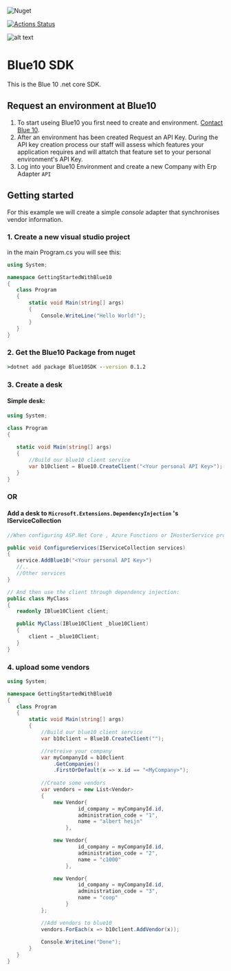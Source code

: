 ![Nuget](https://img.shields.io/nuget/v/blue10sdk?label=Nuget&logo=nuget)

[![Actions Status](https://github.com/b10-ydinkov/Blue10SDK/workflows/Build/badge.svg)](https://github.com/b10-ydinkov/Blue10SDK/actions)

![alt text](https://login.blue10.com/Content/images/Blue10-Logo-RGB-156.png "Logo Title Text 1")
# Blue10 SDK

This is the Blue 10 .net core SDK.


## Request an environment at Blue10

1. To start useing Blue10 you first need to create and environment.
[Contact Blue 10](https://www.blue10.com/contact/).
1. After an environment has been created Request an API Key.
During the API key creation process our staff will assess which features your application requires and will attatch that feature set to your personal environment's API Key.
1. Log into your Blue10 Environment and create a new Company with Erp Adapter `API`

## Getting started

For this example we will create a simple _console_ adapter that synchronises vendor information.

### 1. Create a new  visual studio project


in the main Program.cs you will see this:
 ```cs
using System;

namespace GettingStartedWithBlue10
{
    class Program
    {
        static void Main(string[] args)
        {
            Console.WriteLine("Hello World!");
        }
    }
}
 ```

### 2. Get the Blue10 Package from nuget

```bat
>dotnet add package Blue10SDK --version 0.1.2
```


### 3. Create a desk

#### Simple desk:
 ```cs
using System;

class Program
{
    
    static void Main(string[] args)
    {
        //Build our blue10 client service
        var b10client = Blue10.CreateClient("<Your personal API Key>");
    }
}
 ```
### OR

#### Add a desk to `Microsoft.Extensions.DependencyInjection` 's IServiceCollection
 ```cs
//When configuring ASP.Net Core , Azure Functions or IHosterService projects

public void ConfigureServices(IServiceCollection services)
{
    service.AddBlue10("<Your personal API Key>")
    //..
    //Other services
}

// And then use the client through dependency injection:
public class MyClass
{
    readonly IBlue10Client client;

    public MyClass(IBlue10Client _blue10Client)
    {
        client = _blue10Client;
    }
}
 ```

 ### 4. upload some vendors

 ```cs
using System;

namespace GettingStartedWithBlue10
{
    class Program
    {
        static void Main(string[] args)
        {
            //Build our blue10 client service
            var b10client = Blue10.CreateClient("");

            //retreive your company 
            var myCompanyId = b10client
                .GetCompanies()
                .FirstOrDefault(x => x.id == "<MyCompany>");
            
            //Create some vendors
            var vendors = new List<Vendor>
            {
                new Vendor{
                        id_company = myCompanyId.id,
                        administration_code = "1",
                        name = "albert heijn"
                    },

                new Vendor{
                        id_company = myCompanyId.id,
                        administration_code = "2",
                        name = "c1000"
                    },

                new Vendor{
                        id_company = myCompanyId.id,
                        administration_code = "3",
                        name = "coop"
                    }
            };

            //Add vendors to blue10
            vendors.ForEach(x => b10client.AddVendor(x));
            
            Console.WriteLine("Done");
        }
    }
}
 ```
